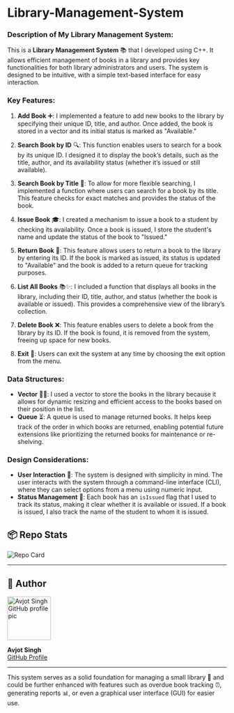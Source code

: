 # Library-Management-System
### Description of My Library Management System:

This is a **Library Management System** 📚 that I developed using C++. It allows efficient management of books in a library and provides key functionalities for both library administrators and users. The system is designed to be intuitive, with a simple text-based interface for easy interaction.

### Key Features:

1. **Add Book** ➕: I implemented a feature to add new books to the library by specifying their unique ID, title, and author. Once added, the book is stored in a vector and its initial status is marked as "Available."

2. **Search Book by ID** 🔍: This function enables users to search for a book by its unique ID. I designed it to display the book’s details, such as the title, author, and its availability status (whether it’s issued or still available).

3. **Search Book by Title** 📖: To allow for more flexible searching, I implemented a function where users can search for a book by its title. This feature checks for exact matches and provides the status of the book.

4. **Issue Book** 🎓: I created a mechanism to issue a book to a student by checking its availability. Once a book is issued, I store the student's name and update the status of the book to "Issued."

5. **Return Book** 🔄: This feature allows users to return a book to the library by entering its ID. If the book is marked as issued, its status is updated to "Available" and the book is added to a return queue for tracking purposes.

6. **List All Books** 📚✨: I included a function that displays all books in the library, including their ID, title, author, and status (whether the book is available or issued). This provides a comprehensive view of the library’s collection.

7. **Delete Book** ❌: This feature enables users to delete a book from the library by its ID. If the book is found, it is removed from the system, freeing up space for new books.

8. **Exit** 🏁: Users can exit the system at any time by choosing the exit option from the menu.

### Data Structures:

- **Vector** 🧑‍💻: I used a vector to store the books in the library because it allows for dynamic resizing and efficient access to the books based on their position in the list.
- **Queue** ⏳: A queue is used to manage returned books. It helps keep track of the order in which books are returned, enabling potential future extensions like prioritizing the returned books for maintenance or re-shelving.

### Design Considerations:

- **User Interaction** 💬: The system is designed with simplicity in mind. The user interacts with the system through a command-line interface (CLI), where they can select options from a menu using numeric input.
- **Status Management** 📌: Each book has an `isIssued` flag that I used to track its status, making it clear whether it is available or issued. If a book is issued, I also track the name of the student to whom it is issued.

## 📦 Repo Stats

![Repo Card](https://github-readme-stats.vercel.app/api/pin/?username=Asingh-2430&repo=Library-Management-System&theme=default)

---

## 📸 Author

<img src="https://github.com/Asingh-2430.png" width="100" alt="Avjot Singh GitHub profile pic"/>

**Avjot Singh**  
[GitHub Profile](https://github.com/Asingh-2430)

---
This system serves as a solid foundation for managing a small library 🏫 and could be further enhanced with features such as overdue book tracking ⏰, generating reports 📊, or even a graphical user interface (GUI) for easier use.
